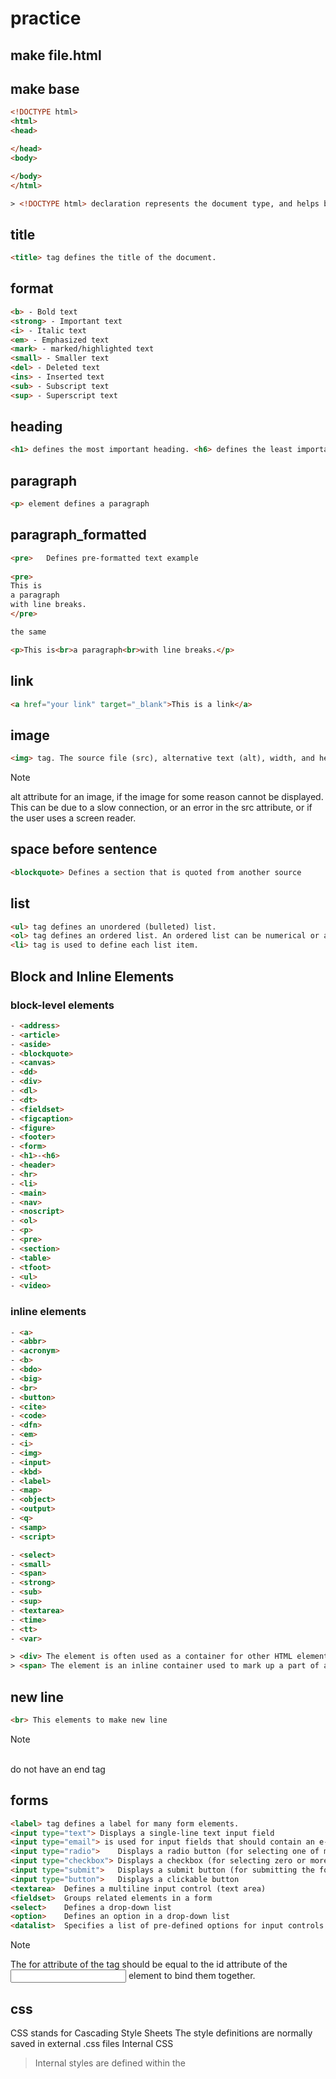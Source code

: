 # practice
## make file.html
## make base
```html
<!DOCTYPE html>
<html>
<head>

</head>
<body>

</body>
</html> 
```
```html
> <!DOCTYPE html> declaration represents the document type, and helps browsers to display web pages correctly
```

## title
```html
<title> tag defines the title of the document.
```

## format
```html
<b> - Bold text
<strong> - Important text
<i> - Italic text
<em> - Emphasized text
<mark> - marked/highlighted text
<small> - Smaller text
<del> - Deleted text
<ins> - Inserted text
<sub> - Subscript text
<sup> - Superscript text
```

## heading
```html
<h1> defines the most important heading. <h6> defines the least important heading
```

## paragraph
```html
<p> element defines a paragraph
```

## paragraph_formatted
```html
<pre>	Defines pre-formatted text example
 
<pre>
This is
a paragraph
with line breaks.
</pre> 

the same 

<p>This is<br>a paragraph<br>with line breaks.</p>
```

## link
```html
<a href="your link" target="_blank">This is a link</a>
```

## image
```html
<img> tag. The source file (src), alternative text (alt), width, and height are provided as attributes
```
> [!NOTE]
> alt attribute for an image, if the image for some reason cannot be displayed. This can be due to a slow connection, or an error in the src attribute, or if the user uses a screen reader.

## space before sentence
```html
<blockquote> Defines a section that is quoted from another source
```
## list
```html
<ul> tag defines an unordered (bulleted) list.
<ol> tag defines an ordered list. An ordered list can be numerical or alphabetical.
<li> tag is used to define each list item.
```

## Block and Inline Elements
### block-level elements
```html
- <address>
- <article>
- <aside>
- <blockquote>
- <canvas>
- <dd>
- <div>
- <dl>
- <dt>
- <fieldset>
- <figcaption>
- <figure>
- <footer>
- <form>
- <h1>-<h6>
- <header>
- <hr>
- <li>
- <main>
- <nav>
- <noscript>
- <ol>
- <p>
- <pre>
- <section>
- <table>
- <tfoot>
- <ul>
- <video>
```
### inline elements
```html
- <a>
- <abbr>
- <acronym>
- <b>
- <bdo>
- <big>
- <br>
- <button>
- <cite>
- <code>
- <dfn>
- <em>
- <i>
- <img>
- <input>
- <kbd>
- <label>
- <map>
- <object>
- <output>
- <q>
- <samp>
- <script>
```
```html
- <select>
- <small>
- <span>
- <strong>
- <sub>
- <sup>
- <textarea>
- <time>
- <tt>
- <var>
```

```html
> <div> The element is often used as a container for other HTML elements.
> <span> The element is an inline container used to mark up a part of a text, or a part of a document.
```

## new line
```html
<br> This elements to make new line
```
> [!NOTE]
> <br> do not have an end tag

## forms
```html
<label> tag defines a label for many form elements.
<input type="text">	Displays a single-line text input field
<input type="email"> is used for input fields that should contain an e-mail address.
<input type="radio">	Displays a radio button (for selecting one of many choices)
<input type="checkbox">	Displays a checkbox (for selecting zero or more of many choices)
<input type="submit">	Displays a submit button (for submitting the form)
<input type="button">	Displays a clickable button
<textarea>	Defines a multiline input control (text area)
<fieldset>	Groups related elements in a form
<select>	Defines a drop-down list
<option>	Defines an option in a drop-down list
<datalist>	Specifies a list of pre-defined options for input controls
```
> [!NOTE]
> The for attribute of the <label> tag should be equal to the id attribute of the <input> element to bind them together.

## css
CSS stands for Cascading Style Sheets
The style definitions are normally saved in external .css files
Internal CSS
> Internal styles are defined within the <style> element, inside the <head> section of an HTML page
Inline CSS
> Inline styles are defined within the "style" attribute of the relevant element
External CSS
> If some properties have been defined for the same selector (element) in different style sheets after the link to the external style sheet by <link> element, inside the <head> section of an HTML page
> [!NOTE]
> universal selector (*) selects all HTML elements on the page.
> write a period (.) character, followed by the class name.
> write a hash (#) character, followed by the id of the element.

## color
In CSS, colors can also be specified using RGB values, HEX values, HSL values, RGBA values, and HSLA values
```css
background-color: DodgerBlue;
color: Tomato;
border: 2px solid Violet;
```

## background
### background-color
background-color property specifies the background color of an element.
opacity property specifies the opacity/transparency of an element. It can take a value from 0.0 - 1.0. The lower value, the more transparent
### background-image
background-image property specifies an image to use as the background of an element.
By default, the image is repeated so it covers the entire element we can use background-repeat: no-repeat;
background-position property is used to specify the position of the background image.
The background-attachment property specifies whether the background image should scroll or be fixed (will not scroll with the rest of the page)
background-size property specifies the size of the background images.